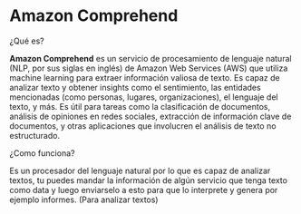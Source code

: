 # Amazon Comprehend

¿Qué es?

**Amazon Comprehend** es un servicio de procesamiento de lenguaje natural (NLP, por sus siglas en inglés) de Amazon Web Services (AWS) que utiliza machine learning para extraer información valiosa de texto. Es capaz de analizar texto y obtener insights como el sentimiento, las entidades mencionadas (como personas, lugares, organizaciones), el lenguaje del texto, y más. Es útil para tareas como la clasificación de documentos, análisis de opiniones en redes sociales, extracción de información clave de documentos, y otras aplicaciones que involucren el análisis de texto no estructurado.

¿Como funciona?

Es un procesador del lenguaje natural por lo que es capaz de analizar textos, tu puedes mandar la información de algún servicio que tenga texto como data y luego enviarselo a esto para que lo interprete y genera por ejemplo informes. (Para analizar textos)